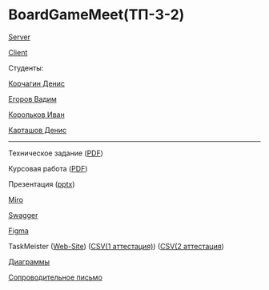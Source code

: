<h1>BoardGameMeet(ТП-3-2)</h1>

[Server](https://github.com/Dunad4n/BoardGameMeet_Server)

[Client](https://github.com/RedJohn12345/BoardGameMeet_Client)

Студенты:

[Корчагин Денис](https://github.com/RedJohn12345)

[Егоров Вадим](https://github.com/aaaarrrrrrttttiiiiixxxx)

[Корольков Иван](https://github.com/IvanKorolkov)

[Карташов Денис](https://github.com/Dunad4n)

---

Техническое задание ([PDF](https://github.com/Dunad4n/BoardGameMeet/blob/main/documentation/TZ_2.1.pdf))

Курсовая работа ([PDF](https://github.com/Dunad4n/BoardGameMeet/blob/main/documentation/Курсовая%20работа.pdf))

Презентация ([pptx](https://github.com/Dunad4n/BoardGameMeet/blob/main/documentation/%D0%9F%D1%80%D0%B5%D0%B7%D0%B5%D0%BD%D1%82%D0%B0%D1%86%D0%B8%D1%8F%20BoardGameMeet.pptx))

[Miro](https://miro.com/app/board/uXjVPhpHMpY=/)

[Swagger](https://board-game-meet-dunad4n.cloud.okteto.net/swagger-ui/index.html#/)

[Figma](https://www.figma.com/file/97s6q1AduQuaEPb27RfcY5/BoardGameMeet?node-id=0%3A1&t=8QmV7nXATlyaIUqn-1)

TaskMeister ([Web-Site](https://www.meistertask.com/app/project/b1BPRMFU/boardgamemeet)) ([CSV(1 аттестация)](https://github.com/Dunad4n/BoardGameMeet/blob/main/documentation/TaskMeisterCSV/project-export-498009.csv)) ([CSV(2 аттестация](https://github.com/Dunad4n/BoardGameMeet/blob/main/documentation/TaskMeisterCSV/project-export-506290.csv))

[Диаграммы](https://github.com/Dunad4n/BoardGameMeet/tree/main/documentation)

[Сопроводительное письмо](https://docs.google.com/document/d/1jvLd4xicEPhn2Yoi2eXFDF-VCHCuI8_6QZHTcXbY-dM/edit)
